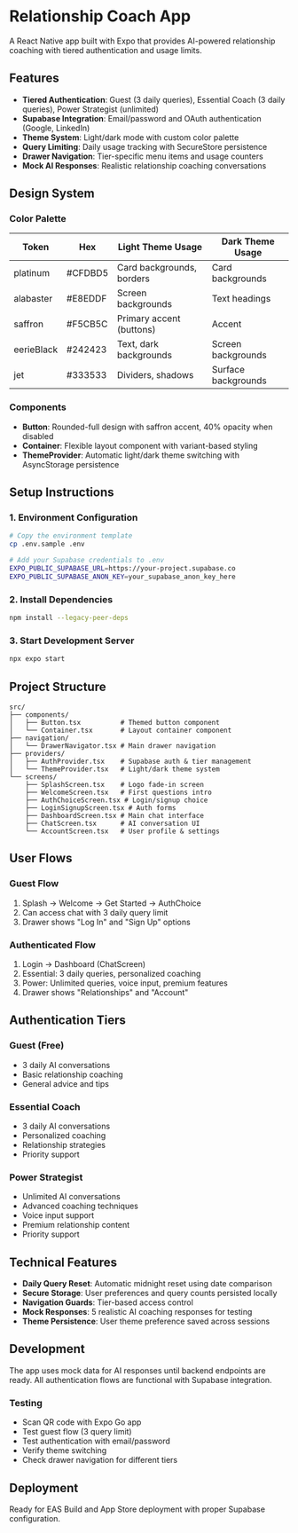 # Relationship Coach App

A React Native app built with Expo that provides AI-powered relationship coaching with tiered authentication and usage limits.

## Features

- **Tiered Authentication**: Guest (3 daily queries), Essential Coach (3 daily queries), Power Strategist (unlimited)
- **Supabase Integration**: Email/password and OAuth authentication (Google, LinkedIn)
- **Theme System**: Light/dark mode with custom color palette
- **Query Limiting**: Daily usage tracking with SecureStore persistence
- **Drawer Navigation**: Tier-specific menu items and usage counters
- **Mock AI Responses**: Realistic relationship coaching conversations

## Design System

### Color Palette
| Token | Hex | Light Theme Usage | Dark Theme Usage |
|-------|-----|------------------|------------------|
| platinum | #CFDBD5 | Card backgrounds, borders | Card backgrounds |
| alabaster | #E8EDDF | Screen backgrounds | Text headings |
| saffron | #F5CB5C | Primary accent (buttons) | Accent |
| eerieBlack | #242423 | Text, dark backgrounds | Screen backgrounds |
| jet | #333533 | Dividers, shadows | Surface backgrounds |

### Components
- **Button**: Rounded-full design with saffron accent, 40% opacity when disabled
- **Container**: Flexible layout component with variant-based styling
- **ThemeProvider**: Automatic light/dark theme switching with AsyncStorage persistence

## Setup Instructions

### 1. Environment Configuration
```bash
# Copy the environment template
cp .env.sample .env

# Add your Supabase credentials to .env
EXPO_PUBLIC_SUPABASE_URL=https://your-project.supabase.co
EXPO_PUBLIC_SUPABASE_ANON_KEY=your_supabase_anon_key_here
```

### 2. Install Dependencies
```bash
npm install --legacy-peer-deps
```

### 3. Start Development Server
```bash
npx expo start
```

## Project Structure

```
src/
├── components/
│   ├── Button.tsx          # Themed button component
│   └── Container.tsx       # Layout container component
├── navigation/
│   └── DrawerNavigator.tsx # Main drawer navigation
├── providers/
│   ├── AuthProvider.tsx    # Supabase auth & tier management
│   └── ThemeProvider.tsx   # Light/dark theme system
└── screens/
    ├── SplashScreen.tsx    # Logo fade-in screen
    ├── WelcomeScreen.tsx   # First questions intro
    ├── AuthChoiceScreen.tsx # Login/signup choice
    ├── LoginSignupScreen.tsx # Auth forms
    ├── DashboardScreen.tsx # Main chat interface
    ├── ChatScreen.tsx      # AI conversation UI
    └── AccountScreen.tsx   # User profile & settings
```

## User Flows

### Guest Flow
1. Splash → Welcome → Get Started → AuthChoice
2. Can access chat with 3 daily query limit
3. Drawer shows "Log In" and "Sign Up" options

### Authenticated Flow
1. Login → Dashboard (ChatScreen)
2. Essential: 3 daily queries, personalized coaching
3. Power: Unlimited queries, voice input, premium features
4. Drawer shows "Relationships" and "Account"

## Authentication Tiers

### Guest (Free)
- 3 daily AI conversations
- Basic relationship coaching
- General advice and tips

### Essential Coach
- 3 daily AI conversations
- Personalized coaching
- Relationship strategies
- Priority support

### Power Strategist
- Unlimited AI conversations
- Advanced coaching techniques
- Voice input support
- Premium relationship content
- Priority support

## Technical Features

- **Daily Query Reset**: Automatic midnight reset using date comparison
- **Secure Storage**: User preferences and query counts persisted locally
- **Navigation Guards**: Tier-based access control
- **Mock Responses**: 5 realistic AI coaching responses for testing
- **Theme Persistence**: User theme preference saved across sessions

## Development

The app uses mock data for AI responses until backend endpoints are ready. All authentication flows are functional with Supabase integration.

### Testing
- Scan QR code with Expo Go app
- Test guest flow (3 query limit)
- Test authentication with email/password
- Verify theme switching
- Check drawer navigation for different tiers

## Deployment

Ready for EAS Build and App Store deployment with proper Supabase configuration. 